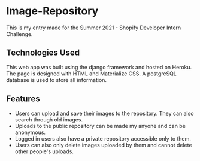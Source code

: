 # Image-Repository
 This is my entry made for the Summer 2021 - Shopify Developer Intern Challenge.
 
## Technologies Used
 This web app was built using the django framework and hosted on Heroku. The page is designed with HTML and Materialize CSS. A postgreSQL database is used to store all information.
 
## Features
- Users can upload and save their images to the repository. They can also search through old images.
- Uploads to the public repository can be made my anyone and can be anonymous.
- Logged in users also have a private repository accessible only to them.
- Users can also only delete images uploaded by them and cannot delete other people's uploads.

